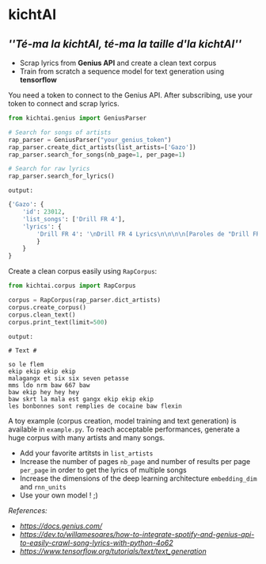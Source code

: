 # __kichtAI__

## *''Té-ma la kichtAI, té-ma la taille d'la kichtAI''*

- Scrap lyrics from __Genius API__ and create a clean text corpus
- Train from scratch a sequence model for text generation using __tensorflow__

You need a token to connect to the Genius API. After subscribing, use your token to connect and scrap lyrics.

```python
from kichtai.genius import GeniusParser

# Search for songs of artists
rap_parser = GeniusParser("your_genius_token")
rap_parser.create_dict_artists(list_artists=['Gazo'])
rap_parser.search_for_songs(nb_page=1, per_page=1)

# Search for raw lyrics
rap_parser.search_for_lyrics()

```
`output:`

```python
{'Gazo': {
    'id': 23012, 
    'list_songs': ['Drill FR 4'], 
    'lyrics': {
        'Drill FR 4': '\nDrill FR 4 Lyrics\n\n\n\n[Paroles de "Drill FR 4" ft. Freeze Corleone]\n\n[Intro : Gazo & Freeze Corleone]\nS/o le Flem\nEkip, ekip, ekip, ekip\nMaLaGaNgx et six-six-seven, pétasse\nMMS, LDO, NRM, (baw) 667, baw\nBaw, ekip,\u2005hey,\u2005hey, hey\nBaw, skrt,\u2005la MaLa est GaNgx, ekip, ekip,\u2005ekip\n\n[Refrain : Gazo]\nLes bonbonnes sont remplies de cocaïne (baw, flexin\')...'
        }
    }
}
```

Create a clean corpus easily using `RapCorpus`:

```python
from kichtai.corpus import RapCorpus

corpus = RapCorpus(rap_parser.dict_artists)
corpus.create_corpus()
corpus.clean_text()
corpus.print_text(limit=500)
```

`output:`

```
# Text #

so le flem
ekip ekip ekip ekip
malagangx et six six seven petasse
mms ldo nrm baw 667 baw
baw ekip hey hey hey
baw skrt la mala est gangx ekip ekip ekip
les bonbonnes sont remplies de cocaine baw flexin 
```

A toy example (corpus creation, model training and text generation) is available in `example.py`. To reach acceptable performances, generate a huge corpus with many artists and many songs.
- Add your favorite artitsts in `list_artists`
- Increase the number of pages `nb_page` and number of results per page `per_page` in order to get the lyrics of multiple songs
- Increase the dimensions of the deep learning architecture `embedding_dim` and `rnn_units`
- Use your own model ! ;)

_References:_
- *https://docs.genius.com/*
- *https://dev.to/willamesoares/how-to-integrate-spotify-and-genius-api-to-easily-crawl-song-lyrics-with-python-4o62*
- *https://www.tensorflow.org/tutorials/text/text_generation*
